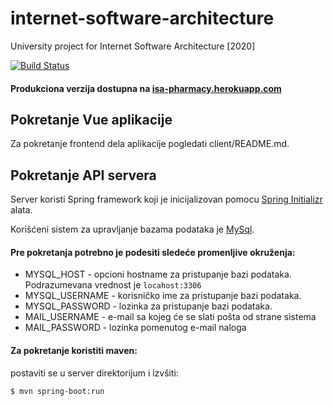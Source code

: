 # internet-software-architecture
University project for Internet Software Architecture [2020]

[![Build Status](https://travis-ci.com/nikolapantelic-ftn/internet-software-architecture.svg?branch=main)](https://travis-ci.com/nikolapantelic-ftn/internet-software-architecture)

#### Produkciona verzija dostupna na [isa-pharmacy.herokuapp.com](https://isa-pharmacy.herokuapp.com)
## Pokretanje Vue aplikacije
Za pokretanje frontend dela aplikacije pogledati client/README.md.

## Pokretanje API servera
Server koristi Spring framework koji je inicijalizovan pomocu [Spring Initializr](https://start.spring.io/) alata.

Korišćeni sistem za upravljanje bazama podataka je [MySql](https://www.mysql.com/).

#### Pre pokretanja potrebno je podesiti sledeće promenljive okruženja:
- MYSQL_HOST - opcioni hostname za pristupanje bazi podataka. Podrazumevana vrednost je `locahost:3306`
- MYSQL_USERNAME - korisničko ime za pristupanje bazi podataka.
- MYSQL_PASSWORD - lozinka za pristupanje bazi podataka.
- MAIL_USERNAME - e-mail sa kojeg će se slati pošta od strane sistema
- MAIL_PASSWORD - lozinka pomenutog e-mail naloga

#### Za pokretanje koristiti maven:
postaviti se u server direktorijum i izvšiti:

`$ mvn spring-boot:run`
